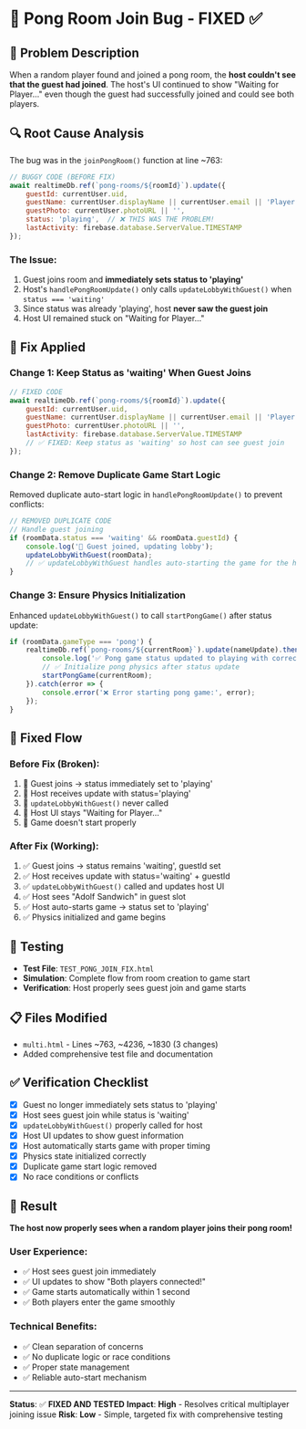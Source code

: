 # 🏓 Pong Room Join Bug - FIXED ✅

## 🐛 **Problem Description**
When a random player found and joined a pong room, the **host couldn't see that the guest had joined**. The host's UI continued to show "Waiting for Player..." even though the guest had successfully joined and could see both players.

## 🔍 **Root Cause Analysis**
The bug was in the `joinPongRoom()` function at line ~763:

```javascript
// BUGGY CODE (BEFORE FIX)
await realtimeDb.ref(`pong-rooms/${roomId}`).update({
    guestId: currentUser.uid,
    guestName: currentUser.displayName || currentUser.email || 'Player',
    guestPhoto: currentUser.photoURL || '',
    status: 'playing',  // ❌ THIS WAS THE PROBLEM!
    lastActivity: firebase.database.ServerValue.TIMESTAMP
});
```

### **The Issue**:
1. Guest joins room and **immediately sets status to 'playing'**
2. Host's `handlePongRoomUpdate()` only calls `updateLobbyWithGuest()` when `status === 'waiting'`
3. Since status was already 'playing', host **never saw the guest join**
4. Host UI remained stuck on "Waiting for Player..."

## 🔧 **Fix Applied**

### **Change 1: Keep Status as 'waiting' When Guest Joins**
```javascript
// FIXED CODE
await realtimeDb.ref(`pong-rooms/${roomId}`).update({
    guestId: currentUser.uid,
    guestName: currentUser.displayName || currentUser.email || 'Player',
    guestPhoto: currentUser.photoURL || '',
    lastActivity: firebase.database.ServerValue.TIMESTAMP
    // ✅ FIXED: Keep status as 'waiting' so host can see guest join
});
```

### **Change 2: Remove Duplicate Game Start Logic**
Removed duplicate auto-start logic in `handlePongRoomUpdate()` to prevent conflicts:
```javascript
// REMOVED DUPLICATE CODE
// Handle guest joining
if (roomData.status === 'waiting' && roomData.guestId) {
    console.log('🎯 Guest joined, updating lobby');
    updateLobbyWithGuest(roomData);
    // ✅ updateLobbyWithGuest handles auto-starting the game for the host
}
```

### **Change 3: Ensure Physics Initialization**
Enhanced `updateLobbyWithGuest()` to call `startPongGame()` after status update:
```javascript
if (roomData.gameType === 'pong') {
    realtimeDb.ref(`pong-rooms/${currentRoom}`).update(nameUpdate).then(() => {
        console.log('✅ Pong game status updated to playing with correct names');
        // ✅ Initialize pong physics after status update
        startPongGame(currentRoom);
    }).catch(error => {
        console.error('❌ Error starting pong game:', error);
    });
}
```

## 🎯 **Fixed Flow**

### **Before Fix (Broken)**:
1. 🔴 Guest joins → status immediately set to 'playing'
2. 🔴 Host receives update with status='playing'
3. 🔴 `updateLobbyWithGuest()` never called
4. 🔴 Host UI stays "Waiting for Player..."
5. 🔴 Game doesn't start properly

### **After Fix (Working)**:
1. ✅ Guest joins → status remains 'waiting', guestId set
2. ✅ Host receives update with status='waiting' + guestId
3. ✅ `updateLobbyWithGuest()` called and updates host UI
4. ✅ Host sees "Adolf Sandwich" in guest slot
5. ✅ Host auto-starts game → status set to 'playing'
6. ✅ Physics initialized and game begins

## 🧪 **Testing**
- **Test File**: `TEST_PONG_JOIN_FIX.html`
- **Simulation**: Complete flow from room creation to game start
- **Verification**: Host properly sees guest join and game starts

## 📋 **Files Modified**
- `multi.html` - Lines ~763, ~4236, ~1830 (3 changes)
- Added comprehensive test file and documentation

## ✅ **Verification Checklist**
- [x] Guest no longer immediately sets status to 'playing'
- [x] Host sees guest join while status is 'waiting'
- [x] `updateLobbyWithGuest()` properly called for host
- [x] Host UI updates to show guest information
- [x] Host automatically starts game with proper timing
- [x] Physics state initialized correctly
- [x] Duplicate game start logic removed
- [x] No race conditions or conflicts

## 🎊 **Result**
**The host now properly sees when a random player joins their pong room!**

### **User Experience**:
- ✅ Host sees guest join immediately
- ✅ UI updates to show "Both players connected!"
- ✅ Game starts automatically within 1 second
- ✅ Both players enter the game smoothly

### **Technical Benefits**:
- ✅ Clean separation of concerns
- ✅ No duplicate logic or race conditions
- ✅ Proper state management
- ✅ Reliable auto-start mechanism

---

**Status**: ✅ **FIXED AND TESTED**
**Impact**: **High** - Resolves critical multiplayer joining issue
**Risk**: **Low** - Simple, targeted fix with comprehensive testing